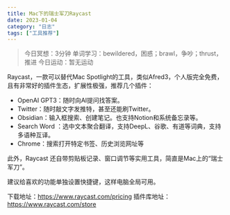 ```yaml
---
title: Mac下的瑞士军刀Raycast
date: 2023-01-04
category: "日志"
tags: ["工具推荐"]
---
```

> 今日冥想：3分钟
> 单词学习：bewildered，困惑；brawl，争吵；thrust，推进
> 今日运动：暂无运动

Raycast，一款可以替代Mac Spotlight的工具，类似Afred3，个人版完全免费，且有非常好的插件生态，扩展性极强，推荐几个插件：
- OpenAI GPT3：随时向AI提问找答案。
- Twitter：随时敲文字发推特，甚至还能刷Twitter。
- Obsidian：输入框搜索、创建笔记。也支持Notion和系统备忘录等。
- Search Word ：选中文本聚合翻译，支持DeepL、谷歌、有道等词典，支持多语种互译。
- Chrome：搜索打开特定书签、历史浏览网址等

此外，Raycast 还自带剪贴板记录、窗口调节等实用工具，简直是Mac上的“瑞士军刀”。

建议给喜欢的功能单独设置快捷键，这样电脑全局可用。

下载地址：https://www.raycast.com/pricing 插件库地址：https://www.raycast.com/store
